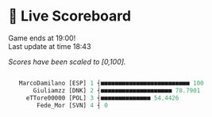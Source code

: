 # 🚩 Live Scoreboard
Game ends at 19:00!      
Last update at time 18:43      

*Scores have been scaled to [0,100].*    
```R

   MarcoDamilano [ESP] 1 ┤■■■■■■■■■■■■■■■■■■■■■■■■■ 100   
       Giuliamzz [DNK] 2 ┤■■■■■■■■■■■■■■■■■■■■ 78.7901    
     eTTore00000 [POL] 3 ┤■■■■■■■■■■■■■■ 54.4426          
        Fede_Mor [SVN] 4 ┤ 0                              

```
